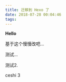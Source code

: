 ```yaml
---
title: 迁移到 Hexo 了
date: 2018-07-28 00:04:46
tags:
---
```


**Hello**

基于这个慢慢改吧...

测试...

测试2.

ceshi 3